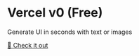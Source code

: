 # Vercel v0 (Free)
Generate UI in seconds with text or images
<br>

[🧳 Check it out](https://v0.dev/)

